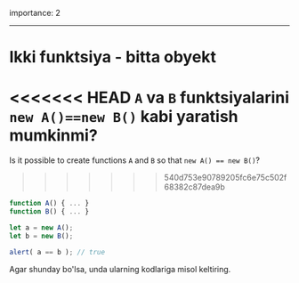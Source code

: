 importance: 2

---

# Ikki funktsiya - bitta obyekt

<<<<<<< HEAD
`A` va `B` funktsiyalarini `new A()==new B()` kabi yaratish mumkinmi?
=======
Is it possible to create functions `A` and `B` so that `new A() == new B()`?
>>>>>>> 540d753e90789205fc6e75c502f68382c87dea9b

```js no-beautify
function A() { ... }
function B() { ... }

let a = new A();
let b = new B();

alert( a == b ); // true
```

Agar shunday bo'lsa, unda ularning kodlariga misol keltiring.
